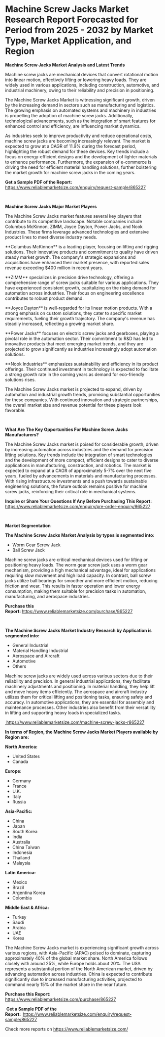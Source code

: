 <p><h1>Machine Screw Jacks Market Research Report Forecasted for Period from 2025 -  2032 by Market Type, Market Application, and Region</h1></p><p><strong>Machine Screw Jacks Market Analysis and Latest Trends</strong></p>
<p><p>Machine screw jacks are mechanical devices that convert rotational motion into linear motion, effectively lifting or lowering heavy loads. They are widely used in various applications, including construction, automotive, and industrial machinery, owing to their reliability and precision in positioning.</p><p>The Machine Screw Jacks Market is witnessing significant growth, driven by the increasing demand in sectors such as manufacturing and logistics. The growing emphasis on automated systems and machinery in industries is propelling the adoption of machine screw jacks. Additionally, technological advancements, such as the integration of smart features for enhanced control and efficiency, are influencing market dynamics.</p><p>As industries seek to improve productivity and reduce operational costs, machine screw jacks are becoming increasingly relevant. The market is expected to grow at a CAGR of 11.9% during the forecast period, highlighting the robust demand for these devices. Key trends include a focus on energy-efficient designs and the development of lighter materials to enhance performance. Furthermore, the expansion of e-commerce is driving the need for efficient material handling solutions, further bolstering the market growth for machine screw jacks in the coming years.</p></p>
<p><strong>Get a Sample PDF of the Report:&nbsp;</strong> <a href="https://www.reliablemarketsize.com/enquiry/request-sample/865227?utm_campaign=3226&utm_medium=2&utm_source=Github&utm_content=ia&utm_term=09042025&utm_id=machine-screw-jacks">https://www.reliablemarketsize.com/enquiry/request-sample/865227</a></p>
<p>&nbsp;</p>
<p><strong>Machine Screw Jacks Major Market Players</strong></p>
<p><p>The Machine Screw Jacks market features several key players that contribute to its competitive landscape. Notable companies include Columbus McKinnon, ZIMM, Joyce Dayton, Power Jacks, and Nook Industries. These firms leverage advanced technologies and extensive product lines to meet diverse industry needs.</p><p>**Columbus McKinnon** is a leading player, focusing on lifting and rigging solutions. Their innovative products and commitment to quality have driven steady market growth. The company's strategic expansions and acquisitions have enhanced their market presence, with reported sales revenue exceeding $400 million in recent years.</p><p>**ZIMM** specializes in precision drive technology, offering a comprehensive range of screw jacks suitable for various applications. They have experienced consistent growth, capitalizing on the rising demand for automation across industries. Their focus on engineering excellence contributes to robust product demand.</p><p>**Joyce Dayton** is well-regarded for its linear motion products. With a strong emphasis on custom solutions, they cater to specific market requirements, fueling their growth trajectory. The company's revenue has steadily increased, reflecting a growing market share.</p><p>**Power Jacks** focuses on electric screw jacks and gearboxes, playing a pivotal role in the automation sector. Their commitment to R&D has led to innovative products that meet emerging market trends, and they are projected to grow significantly as industries increasingly adopt automation solutions.</p><p>**Nook Industries** emphasizes sustainability and efficiency in its product offerings. Their continued investment in technology is expected to facilitate a strong growth rate in the coming years as demand for eco-friendly solutions rises.</p><p>The Machine Screw Jacks market is projected to expand, driven by automation and industrial growth trends, promising substantial opportunities for these companies. With continued innovation and strategic partnerships, the overall market size and revenue potential for these players look favorable.</p></p>
<p>&nbsp;</p>
<p><strong>What Are The Key Opportunities For Machine Screw Jacks Manufacturers?</strong></p>
<p><p>The Machine Screw Jacks market is poised for considerable growth, driven by increasing automation across industries and the demand for precision lifting solutions. Key trends include the integration of smart technologies and the development of more compact, efficient designs to cater to diverse applications in manufacturing, construction, and robotics. The market is expected to expand at a CAGR of approximately 5-7% over the next five years, fueled by advancements in materials and manufacturing processes. With rising infrastructure investments and a push towards sustainable engineering solutions, the future outlook remains positive for machine screw jacks, reinforcing their critical role in mechanical systems.</p></p>
<p><strong>Inquire or Share Your Questions If Any Before Purchasing This Report:</strong> <a href="https://www.reliablemarketsize.com/enquiry/pre-order-enquiry/865227?utm_campaign=3226&utm_medium=2&utm_source=Github&utm_content=ia&utm_term=09042025&utm_id=machine-screw-jacks">https://www.reliablemarketsize.com/enquiry/pre-order-enquiry/865227</a></p>
<p>&nbsp;</p>
<p><strong>Market Segmentation</strong></p>
<p><strong>The Machine Screw Jacks Market Analysis by types is segmented into:</strong></p>
<p><ul><li>Worm Gear Screw Jack</li><li>Ball Screw Jack</li></ul></p>
<p><p>Machine screw jacks are critical mechanical devices used for lifting or positioning heavy loads. The worm gear screw jack uses a worm gear mechanism, providing a high mechanical advantage, ideal for applications requiring slow movement and high load capacity. In contrast, ball screw jacks utilize ball bearings for smoother and more efficient motion, reducing friction and wear. This results in faster operation and lower energy consumption, making them suitable for precision tasks in automation, manufacturing, and aerospace industries.</p></p>
<p><strong>Purchase this Report:&nbsp;</strong><a href="https://www.reliablemarketsize.com/purchase/865227?utm_campaign=3226&utm_medium=2&utm_source=Github&utm_content=ia&utm_term=09042025&utm_id=machine-screw-jacks">https://www.reliablemarketsize.com/purchase/865227</a></p>
<p>&nbsp;</p>
<p><strong>The Machine Screw Jacks Market Industry Research by Application is segmented into:</strong></p>
<p><ul><li>General Industrial</li><li>Material Handling Industrial</li><li>Aerospace and Aircraft</li><li>Automotive</li><li>Others</li></ul></p>
<p><p>Machine screw jacks are widely used across various sectors due to their reliability and precision. In general industrial applications, they facilitate machinery adjustments and positioning. In material handling, they help lift and move heavy items efficiently. The aerospace and aircraft industry utilizes them for critical lifting and positioning tasks, ensuring safety and accuracy. In automotive applications, they are essential for assembly and maintenance processes. Other industries also benefit from their versatility in lifting and supporting heavy loads in specialized tasks.</p></p>
<p><a href="https://www.reliablemarketsize.com/machine-screw-jacks-r865227?utm_campaign=3226&utm_medium=2&utm_source=Github&utm_content=ia&utm_term=09042025&utm_id=machine-screw-jacks">&nbsp;https://www.reliablemarketsize.com/machine-screw-jacks-r865227</a></p>
<p><strong>In terms of Region, the Machine Screw Jacks Market Players available by Region are:</strong></p>
<p>
    <p> <strong> North America: </strong>
        <ul>
            <li>United States</li>
            <li>Canada</li>
        </ul>
        </p> 
    <p> <strong> Europe: </strong>
        <ul>
            <li>Germany</li>
            <li>France</li>
            <li>U.K.</li>
            <li>Italy</li>
            <li>Russia</li>
        </ul>
        </p> 
    <p> <strong> Asia-Pacific: </strong>
        <ul>
            <li>China</li>
            <li>Japan</li>
            <li>South Korea</li>
            <li>India</li>
            <li>Australia</li>
            <li>China Taiwan</li>
            <li>Indonesia</li>
            <li>Thailand</li>
            <li>Malaysia</li>
        </ul>
        </p> 
    <p> <strong> Latin America: </strong>
        <ul>
            <li>Mexico</li>
            <li>Brazil</li>
            <li>Argentina Korea</li>
            <li>Colombia</li>
        </ul>
        </p> 
    <p> <strong> Middle East & Africa: </strong>
        <ul>
            <li>Turkey</li>
            <li>Saudi</li>
            <li>Arabia</li>
            <li>UAE</li>
            <li>Korea</li>
        </ul>
    </p>
    </p>
<p><p>The Machine Screw Jacks market is experiencing significant growth across various regions, with Asia-Pacific (APAC) poised to dominate, capturing approximately 40% of the global market share. North America follows closely with around 25%, while Europe holds about 20%. The USA represents a substantial portion of the North American market, driven by advancing automation across industries. China is expected to contribute significantly due to increased manufacturing activities, projected to command nearly 15% of the market share in the near future.</p></p>
<p><strong>Purchase this Report: </strong><a href="https://www.reliablemarketsize.com/purchase/865227?utm_campaign=3226&utm_medium=2&utm_source=Github&utm_content=ia&utm_term=09042025&utm_id=machine-screw-jacks">https://www.reliablemarketsize.com/purchase/865227</a></p>
<p>&nbsp;<strong>Get a Sample PDF of the Report:&nbsp;&nbsp;</strong><a href="https://www.reliablemarketsize.com/enquiry/request-sample/865227?utm_campaign=3226&utm_medium=2&utm_source=Github&utm_content=ia&utm_term=09042025&utm_id=machine-screw-jacks">https://www.reliablemarketsize.com/enquiry/request-sample/865227</a></p>
<p><strong></strong></p>
<p>Check more reports on <a href="https://www.reliablemarketsize.com/?utm_campaign=3226&utm_medium=2&utm_source=Github&utm_content=ia&utm_term=09042025&utm_id=machine-screw-jacks">https://www.reliablemarketsize.com/</a></p>